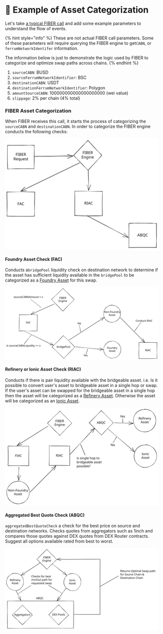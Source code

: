 # 📂 Example of Asset Categorization

Let's take [a typical FIBER call](../overview-fiber.md#typical-fiber-request) and add some example parameters to understand the flow of events.

{% hint style="info" %}
These are not actual FIBER call parameters. Some of these parameters will require querying the FIBER engine to get`CABN`, or `ferrumNetworkIdentifer` information.

The information below is just to demonstrate the logic used by FIBER to categorize and optimize swap paths across chains.
{% endhint %}

1. `sourceCABN`: BUSD
2. `sourceFerrumNetworkIdentifier`: BSC
3. `destinationCABN`: USDT
4. `destinationFerrumNetworkIdentifier`: Polygon
5. `amountSourceCABN`: 100000000000000000000 (wei value)
6. `slippage`: 2% per chain (4% total)

### **FIBER Asset Categorization**

When FIBER receives this call, it starts the process of categorizing the `sourceCABN` and `destinationCABN`. In order to categorize the FIBER engine conducts the following checks:

<img src="../../../../../.gitbook/assets/file.drawing (2).svg" alt="FIBER Request - Asset Categorization" class="gitbook-drawing">

#### Foundry Asset Check (FAC)

Conducts a`bridgePool` liquidity check on destination network to determine if the asset has sufficient liquidity available in the `bridgePool` to be categorized as a [Foundry Asset](../../asset-types/foundry-assets.md) for this swap.

<img src="../../../../../.gitbook/assets/file.drawing (4) (1).svg" alt="FIBER request - Asset Categorization - FIAC Flow" class="gitbook-drawing">

#### Refinery or Ionic Asset Check (RIAC)

Conducts if there is pair liquidity available with the bridgeable asset. i.e. Is it possible to convert user's asset to bridgeable asset in a single hop or swap. If the user's asset can be swapped for the bridgeable asset in a single hop then the asset will be categorized as a [Refinery Asset](../../asset-types/refinery-assets.md). Otherwise the asset will be categorized as an [Ionic Asset](../../asset-types/ionic-assets.md).

<img src="../../../../../.gitbook/assets/file.drawing (3).svg" alt="FIBER request - Asset Categorization - RIAC Flow" class="gitbook-drawing">

#### Aggregated Best Quote Check (ABQC)

`aggregatedBestQuoteCheck` a check for the best price on source and destination networks. Checks quotes from aggregators such as 1inch and compares those quotes against DEX quotes from DEX Router contracts. Suggest all options available rated from best to worst.

<img src="../../../../../.gitbook/assets/file.drawing (1).svg" alt="" class="gitbook-drawing">


